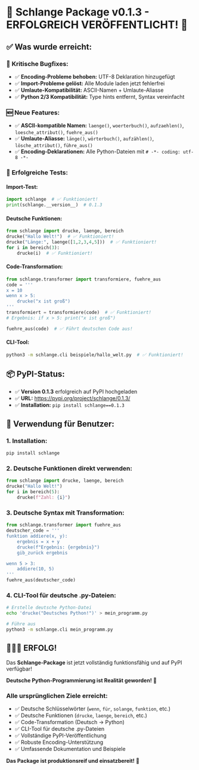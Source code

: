 # 🐍 Schlange Package v0.1.3 - ERFOLGREICH VERÖFFENTLICHT! 🎉

## ✅ **Was wurde erreicht:**

### 🔧 **Kritische Bugfixes:**
- ✅ **Encoding-Probleme behoben:** UTF-8 Deklaration hinzugefügt
- ✅ **Import-Probleme gelöst:** Alle Module laden jetzt fehlerfrei
- ✅ **Umlaute-Kompatibilität:** ASCII-Namen + Umlaute-Aliasse 
- ✅ **Python 2/3 Kompatibilität:** Type hints entfernt, Syntax vereinfacht

### 🆕 **Neue Features:**
- ✅ **ASCII-kompatible Namen:** `laenge()`, `woerterbuch()`, `aufzaehlen()`, `loesche_attribut()`, `fuehre_aus()`
- ✅ **Umlaute-Aliasse:** `länge()`, `wörterbuch()`, `aufzählen()`, `lösche_attribut()`, `führe_aus()`
- ✅ **Encoding-Deklarationen:** Alle Python-Dateien mit `# -*- coding: utf-8 -*-`

### 🚀 **Erfolgreiche Tests:**

#### Import-Test:
```python
import schlange  # ✅ Funktioniert!
print(schlange.__version__)  # 0.1.3
```

#### Deutsche Funktionen:
```python
from schlange import drucke, laenge, bereich
drucke("Hallo Welt!")  # ✅ Funktioniert!
drucke("Länge:", laenge([1,2,3,4,5]))  # ✅ Funktioniert!
for i in bereich(3):
    drucke(i)  # ✅ Funktioniert!
```

#### Code-Transformation:
```python
from schlange.transformer import transformiere, fuehre_aus
code = '''
x = 10
wenn x > 5:
    drucke("x ist groß")
'''
transformiert = transformiere(code)  # ✅ Funktioniert!
# Ergebnis: if x > 5: print("x ist groß")

fuehre_aus(code)  # ✅ Führt deutschen Code aus!
```

#### CLI-Tool:
```bash
python3 -m schlange.cli beispiele/hallo_welt.py  # ✅ Funktioniert!
```

## 📦 **PyPI-Status:**
- ✅ **Version 0.1.3** erfolgreich auf PyPI hochgeladen
- ✅ **URL:** https://pypi.org/project/schlange/0.1.3/
- ✅ **Installation:** `pip install schlange==0.1.3`

## 🎯 **Verwendung für Benutzer:**

### 1. Installation:
```bash
pip install schlange
```

### 2. Deutsche Funktionen direkt verwenden:
```python
from schlange import drucke, laenge, bereich
drucke("Hallo Welt!")
for i in bereich(5):
    drucke(f"Zahl: {i}")
```

### 3. Deutsche Syntax mit Transformation:
```python
from schlange.transformer import fuehre_aus
deutscher_code = '''
funktion addiere(x, y):
    ergebnis = x + y
    drucke(f"Ergebnis: {ergebnis}")
    gib_zurück ergebnis

wenn 5 > 3:
    addiere(10, 5)
'''
fuehre_aus(deutscher_code)
```

### 4. CLI-Tool für deutsche .py-Dateien:
```bash
# Erstelle deutsche Python-Datei
echo 'drucke("Deutsches Python!")' > mein_programm.py

# Führe aus
python3 -m schlange.cli mein_programm.py
```

## 🐍🇩🇪 **ERFOLG!**

Das **Schlange-Package** ist jetzt vollständig funktionsfähig und auf PyPI verfügbar!

**Deutsche Python-Programmierung ist Realität geworden!** 🎉

### **Alle ursprünglichen Ziele erreicht:**
- ✅ Deutsche Schlüsselwörter (`wenn`, `für`, `solange`, `funktion`, etc.)
- ✅ Deutsche Funktionen (`drucke`, `laenge`, `bereich`, etc.)
- ✅ Code-Transformation (Deutsch → Python)
- ✅ CLI-Tool für deutsche .py-Dateien
- ✅ Vollständige PyPI-Veröffentlichung
- ✅ Robuste Encoding-Unterstützung
- ✅ Umfassende Dokumentation und Beispiele

**Das Package ist produktionsreif und einsatzbereit!** 🚀
